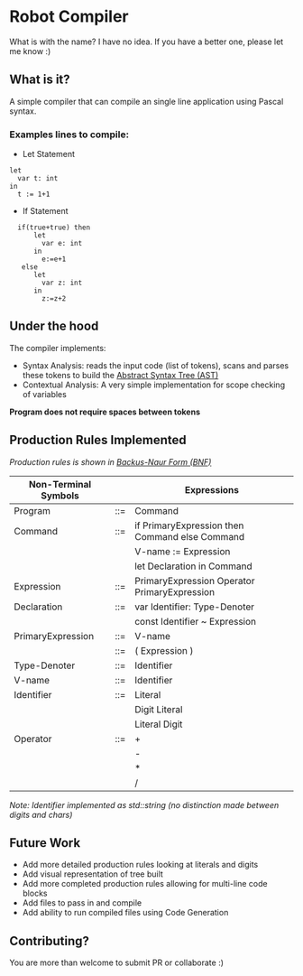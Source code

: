 # Robot Compiler

What is with the name? I have no idea. If you have a better one, please let me know :)

## What is it?
A simple compiler that can compile an single line application using Pascal syntax.

### Examples lines to compile:

* Let Statement
```
let 
  var t: int 
in 
  t := 1+1
```
* If Statement
```
  if(true+true) then 
      let 
        var e: int 
      in 
        e:=e+1 
   else 
      let 
        var z: int 
      in 
        z:=z+2
```

## Under the hood

The compiler implements:
* Syntax Analysis: reads the input code (list of tokens), scans and parses these tokens to build the [Abstract Syntax Tree (AST)](https://en.wikipedia.org/wiki/Abstract_syntax_tree) 
* Contextual Analysis: A very simple implementation for scope checking of variables

**Program does not require spaces between tokens**

## Production Rules Implemented
*Production rules is shown in [Backus-Naur Form (BNF)](https://en.wikipedia.org/wiki/Backus%E2%80%93Naur_form)*

| Non-Terminal Symbols |  | Expressions  |
|------------------|-----|-----------------------------------------------------|
| Program 		     | ::= | 	Command                                            |
| Command 		     | ::= |	if PrimaryExpression then Command else Command     |
| 				         |     |  V-name := Expression                               |
| 				         |     |  let Declaration in Command                         |
| Expression 		   | ::= |	PrimaryExpression Operator PrimaryExpression       |
| Declaration		   | ::= | 	var Identifier: Type-Denoter                        |
|                  |     |  const Identifier ~ Expression	                      |
| PrimaryExpression| ::= |	V-name                                             |
| 			           | ::= |	( Expression )                                     |
| Type-Denoter		 | ::= |	Identifier                                          |
| V-name		       | ::= | 	Identifier                                          |  
| Identifier 		    | ::= |	 Literal                                            |
|                  |     |  Digit Literal                                      |
|                  |     |  Literal Digit                                      |
| Operator 		     | ::= |	+                                                  |
|                  |     |  -                                                  |
|                  |     |  *                                                  |
|                  |     |  /                                                  |

*Note: Identifier implemented as std::string (no distinction made between digits and chars)*

## Future Work
* Add more detailed production rules looking at literals and digits
* Add visual representation of tree built
* Add more completed production rules allowing for multi-line code blocks
* Add files to pass in and compile
* Add ability to run compiled files using Code Generation

## Contributing?
You are more than welcome to submit PR or collaborate :)
